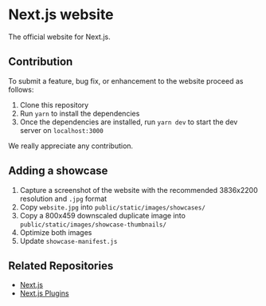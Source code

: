 # Next.js website

The official website for Next.js.

## Contribution

To submit a feature, bug fix, or enhancement to the website proceed as follows:

1. Clone this repository
2. Run `yarn` to install the dependencies
3. Once the dependencies are installed, run `yarn dev` to start the dev server on `localhost:3000`

We really appreciate any contribution.

## Adding a showcase

1. Capture a screenshot of the website with the recommended 3836x2200 resolution and `.jpg` format
2. Copy `website.jpg` into `public/static/images/showcases/`
3. Copy a 800x459 downscaled duplicate image into `public/static/images/showcase-thumbnails/`
4. Optimize both images
5. Update `showcase-manifest.js`

## Related Repositories

- [Next.js](https://github.com/zeit/next.js)
- [Next.js Plugins](https://github.com/zeit/next-plugins)
